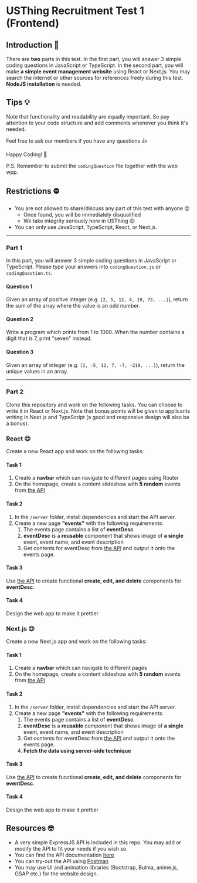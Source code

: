 # USThing Recruitment Test 1 (Frontend)

## Introduction :speech_balloon:
There are **two** parts in this test. In the first part, you will answer 3 simple coding questions in JavaScript or TypeScript. In the second part, you will make **a simple event management website** using React or Next.js. You may search the internet or other sources for references freely during this test. **NodeJS installation** is needed.

## Tips :bulb:
Note that functionality and readability are equally important. So pay attention to your code structure and add comments whenever you think it's needed.

Feel free to ask our members if you have any questions :+1: 

Happy Coding! :confetti_ball: 

P.S. Remember to submit the ```codingQuestion``` file together with the web wpp.

## Restrictions :no_entry: 
- You are not allowed to share/discuss any part of this test with anyone :angry:
    - Once found, you will be immediately disqualified
    - We take integrity seriously here in USThing :wink:
- You can only use JavaScript, TypeScript, React, or Next.js.

---
### Part 1
In this part, you will answer 3 simple coding questions in JavaScript or TypeScript. Please type your answers into ```codingQuestion.js``` or ```codingQuestion.ts```.

#### Question 1
Given an array of positive integer (e.g. ```[2, 5, 12, 4, 19, 73, ...]```), return the sum of the array where the value is an odd number.

#### Question 2
Write a program which prints from 1 to 1000. When the number contains a digit that is 7, print "seven" instead.

#### Question 3
Given an array of integer (e.g. ```[2, -5, 12, 7, -7, -219, ...]```), return the unique values in an array.

---

### Part 2 

Clone this repository and work on the following tasks. You can choose to write it in React or Next.js. Note that bonus points will be given to applicants writing in Next.js and TypeScript (a good and responsive design will also be a bonus).

### React :heart_eyes:
Create a new React app and work on the following tasks:
#### Task 1
1. Create a **navbar** which can navigate to different pages using Router
2. On the homepage, create a content slideshow with **5 random** events from [the API](https://usthing.github.io/Test-Web-1)

#### Task 2
1. In the ```/server``` folder, install dependencies and start the API server.
2. Create a new page **"events"** with the following requirements: 
    1.  The events page contains a list of **eventDesc**.
    2. **eventDesc** is a **reusable** component that shows image of **a single** event, event name, and event description
    3. Get contents for eventDesc from [the API](https://usthing.github.io/Test-Web-1) and output it onto the events page.

#### Task 3
Use [the API](https://usthing.github.io/Test-Web-1) to create functional **create, edit, and delete** components for **eventDesc**.

#### Task 4
Design the web app to make it prettier

### Next.js :heart_eyes:
Create a new Next.js app and work on the following tasks:
#### Task 1
1. Create a **navbar** which can navigate to different pages
2. On the homepage, create a content slideshow with **5 random** events from [the API](https://usthing.github.io/Test-Web-1)

#### Task 2
1. In the ```/server``` folder, install dependencies and start the API server.
2. Create a new page **"events"** with the following requirements: 
    1.  The events page contains a list of **eventDesc**.
    2. **eventDesc** is a **reusable** component that shows image of **a single** event, event name, and event description
    3. Get contents for eventDesc from [the API](https://usthing.github.io/Test-Web-1) and output it onto the events page.
    4. **Fetch the data using server-side technique**

#### Task 3
Use [the API](https://usthing.github.io/Test-Web-1) to create functional **create, edit, and delete** components for **eventDesc**.

#### Task 4
Design the web app to make it prettier

## Resources :nerd_face:
- A very simple ExpressJS API is included in this repo. You may add or modify the API to fit your needs if you wish so.
- You can find the API documentation  [here](https://usthing.github.io/Test-Web-1)
- You can try-out the API using [Postman](https://postman.com/downloads/)
- You may use UI and animation libraries (Bootstrap, Bulma, anime.js, GSAP etc.) for the website design.